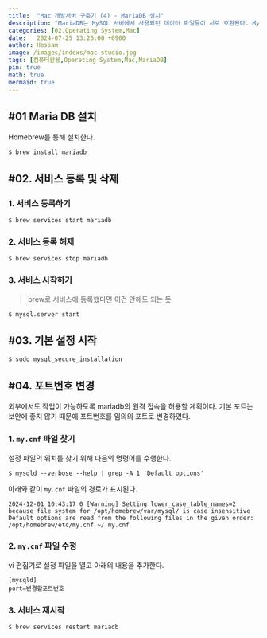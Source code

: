 ```yaml
---
title:  "Mac 개발서버 구축기 (4) - MariaDB 설치"
description: "MariaDB는 MySQL 서버에서 사용되던 데이터 파일들이 서로 호환된다. MySQL Connector(Java 및 C 클라이언트 라이브러러 등)는 모두 MariaDB에서 변경없이 사용 가능하기 때문에 MySQL 클라이언트 프로그램은 그대로 MariaDB 서버의 연결에 사용할 수 있다. MariaDB와 MySQL은 기능이나 성능에서 큰 차이점을 보이지는 않는다. MySQL은 오라클이 MariaDB는 Monty Program AB가 이끌고 있으므로 앞으로 점점 차이점이 두드러지겠지만 현재까지는 거의 동일하다고 봐도 좋다. 그래서 이번 개발 머신에는 MariaDB를 설치해 보았다."
categories: [02.Operating System,Mac]
date:   2024-07-25 13:26:00 +0900
author: Hossam
image: /images/indexs/mac-studio.jpg
tags: [컴퓨터활용,Operating System,Mac,MariaDB]
pin: true
math: true
mermaid: true
---
```


## #01 Maria DB 설치

Homebrew를 통해 설치한다.

```shell
$ brew install mariadb
```

## #02. 서비스 등록 및 삭제

### 1. 서비스 등록하기

```shell
$ brew services start mariadb
```

### 2. 서비스 등록 해제

```shell
$ brew services stop mariadb
```

### 3. 서비스 시작하기

> brew로 서비스에 등록했다면 이건 안해도 되는 듯

```shell
$ mysql.server start
```

## #03. 기본 설정 시작

```shell
$ sudo mysql_secure_installation
```

## #04. 포트번호 변경

외부에서도 작업이 가능하도록 mariadb의 원격 접속을 허용할 계획이다. 기본 포트는 보안에 좋지 않기 때문에 포트번호를 임의의 포트로 변경하였다.

### 1. `my.cnf` 파일 찾기

설정 파일의 위치를 찾기 위해 다음의 명령어를 수행한다.

```shell
$ mysqld --verbose --help | grep -A 1 'Default options'
```

아래와 같이 `my.cnf` 파일의 경로가 표시된다.

```
2024-12-01 10:43:17 0 [Warning] Setting lower_case_table_names=2 because file system for /opt/homebrew/var/mysql/ is case insensitive
Default options are read from the following files in the given order:
/opt/homebrew/etc/my.cnf ~/.my.cnf
```

### 2. `my.cnf` 파일 수정

vi 편집기로 설정 파일을 열고 아래의 내용을 추가한다.

```shell
[mysqld]
port=변경할포트번호
```

### 3. 서비스 재시작

```shell
$ brew services restart mariadb
```
